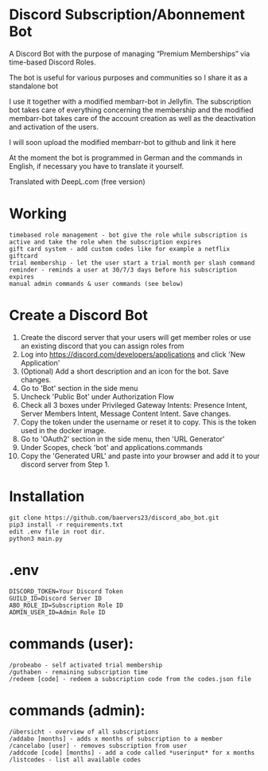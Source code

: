# Discord Subscription/Abonnement Bot

A Discord Bot with the purpose of managing “Premium Memberships” via time-based Discord Roles.

The bot is useful for various purposes and communities so I share it as a standalone bot

I use it together with a modified membarr-bot in Jellyfin. The subscription bot takes care of everything concerning the membership and the modified membarr-bot takes care of the account creation as well as the deactivation and activation of the users. 

I will soon upload the modified membarr-bot to github and link it here

At the moment the bot is programmed in German and the commands in English, if necessary you have to translate it yourself.

Translated with DeepL.com (free version)

# Working
```
timebased role management - bot give the role while subscription is active and take the role when the subscription expires
gift card system - add custom codes like for example a netflix giftcard
trial membership - let the user start a trial month per slash command
reminder - reminds a user at 30/7/3 days before his subscription expires
manual admin commands & user commands (see below)
```

# Create a Discord Bot
 1) Create the discord server that your users will get member roles or use an existing discord that you can assign roles from
 2) Log into https://discord.com/developers/applications and click 'New Application'
 3) (Optional) Add a short description and an icon for the bot. Save changes.
 4) Go to 'Bot' section in the side menu
 5) Uncheck 'Public Bot' under Authorization Flow
 6) Check all 3 boxes under Privileged Gateway Intents: Presence Intent, Server Members Intent, Message Content Intent. Save changes.
 7) Copy the token under the username or reset it to copy. This is the token used in the docker image.
 8) Go to 'OAuth2' section in the side menu, then 'URL Generator'
 9) Under Scopes, check 'bot' and applications.commands
10) Copy the 'Generated URL' and paste into your browser and add it to your discord server from Step 1.

# Installation
```
git clone https://github.com/baervers23/discord_abo_bot.git
pip3 install -r requirements.txt 
edit .env file in root dir.
python3 main.py
```

# .env
```
DISCORD_TOKEN=Your Discord Token
GUILD_ID=Discord Server ID
ABO_ROLE_ID=Subscription Role ID
ADMIN_USER_ID=Admin Role ID
```

# commands (user):
```
/probeabo - self activated trial membership
/guthaben - remaining subscription time
/redeem [code] - redeem a subscription code from the codes.json file
```

# commands (admin):
```
/übersicht - overview of all subscriptions
/addabo [months] - adds x months of subscription to a member
/cancelabo [user] - removes subscription from user
/addcode [code] [months] - add a code called *userinput* for x months
/listcodes - list all available codes 
```


